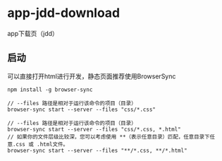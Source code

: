 # app-jdd-download
app下载页（jdd）

## 启动

可以直接打开html进行开发，静态页面推荐使用BrowserSync

```
npm install -g browser-sync

// --files 路径是相对于运行该命令的项目（目录）
browser-sync start --server --files "css/*.css"

// --files 路径是相对于运行该命令的项目（目录）
browser-sync start --server --files "css/*.css, *.html"
// 如果你的文件层级比较深，您可以考虑使用 **（表示任意目录）匹配，任意目录下任意.css 或 .html文件。
browser-sync start --server --files "**/*.css, **/*.html"
```
